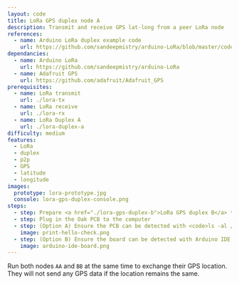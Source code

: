 ```yaml
---
layout: code
title: LoRa GPS duplex node A
description: Transmit and receive GPS lat-long from a peer LoRa node
references:
  - name: Arduino LoRa duplex example code
    url: https://github.com/sandeepmistry/arduino-LoRa/blob/master/code/LoRaDuplex/LoRaDuplex.ino
dependancies:
  - name: Arduino LoRa
    url: https://github.com/sandeepmistry/arduino-LoRa
  - name: Adafruit GPS
    url: https://github.com/adafruit/Adafruit_GPS
prerequisites:
  - name: LoRa transmit
    url: ./lora-tx
  - name: LoRa receive
    url: ./lora-rx
  - name: LoRa Duplex A
    url: ./lora-duplex-a
difficulty: medium
features:
  - LoRa
  - duplex
  - p2p
  - GPS
  - latitude
  - longitude
images:
  prototype: lora-prototype.jpg
  console: lora-gps-duplex-console.png
steps:
  - step: Prepare <a href="./lora-gps-duplex-b">LoRa GPS duplex B</a> to send and receive GPS information
  - step: Plug in the Oak PCB to the computer
  - step: (Option A) Ensure the PCB can be detected with <code>ls -al /dev/cu.usbmodem</code> and <code>arduino-cli board list</code>. Run <code>make</code> to compile and upload the code to the board.
    image: print-hello-check.png
  - step: (Option B) Ensure the board can be detected with Arduino IDE. Compile and upload the code to the board.
    image: arduino-ide-board.png
---
```


Run both nodes `AA` and `BB` at the same time to exchange their GPS location. They will not send any GPS data if the location remains the same.
